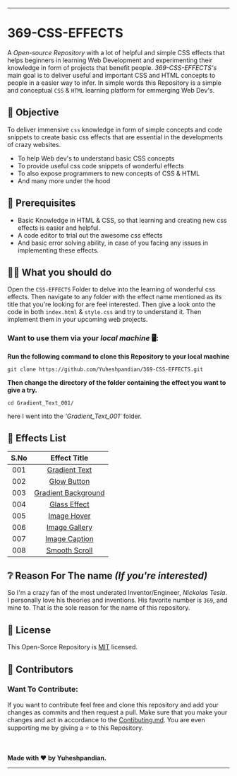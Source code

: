
---

# 369-CSS-EFFECTS

A _Open-source Repository_ with a lot of helpful and simple CSS effects that helps beginners in learning Web Development and experimenting their knowledge in form of projects that benefit people. *369-CSS-EFFECTS's* main goal is to deliver useful and important CSS and HTML concepts to people in a easier way to infer. In simple words this Repository is a simple and conceptual `CSS` & `HTML` learning platform for emmerging Web Dev's.

## 🎯 Objective

To deliver immensive `css` knowledge in form of simple concepts and code snippets to create basic css effects that are essential in the developments of crazy websites.

- To help Web dev's to understand basic CSS concepts
- To provide useful css code snippets of wonderful effects
- To also expose programmers to new concepts of CSS & HTML
- And many more under the hood

## 📃 Prerequisites

- Basic Knowledge in HTML & CSS, so that learning and creating new css effects is easier and helpful.
- A code editor to trial out the awesome css effects
- And basic error solving ability, in case of you facing any issues in implementing these effects.

## 🫵🏻 What you should do

Open the `CSS-EFFECTS` Folder to delve into the learning of wonderful css effects. Then navigate to any folder with the effect name mentioned as its title that you're looking for are feel interested. Then give a look onto the code in both `index.html` & `style.css` and try to understand it. Then implement them in your upcoming web projects.

### Want to use them via your _local machine_ 🖥️:

**Run the following command to clone this Repository to your local machine**

```
git clone https://github.com/Yuheshpandian/369-CSS-EFFECTS.git
```

**Then change the directory of the folder containing the effect you want to give a try.**

```
cd Gradient_Text_001/
```

here I went into the _'Gradient_Text_001'_ folder.


## 📄 Effects List

| S.No | Effect Title |
| :---: | :------------------: |
| 001  | [Gradient Text](CSS-EFFECTS/Gradient_Text_001/)|
| 002  | [Glow Button](CSS-EFFECTS/Glow_Button_002/)|
| 003  | [Gradient Background](CSS-EFFECTS/Gradient_Background_003/)|
| 004  | [Glass Effect](CSS-EFFECTS/Glass_Effect_004/)|
| 005  | [Image Hover](CSS-EFFECTS/Image_Hover_005/)|
| 006  | [Image Gallery](CSS-EFFECTS/Image_gallery_006/)|
| 007  | [Image Caption](CSS-EFFECTS/Image_Caption_007/)|
| 008  | [Smooth Scroll](CSS-EFFECTS/Smooth_Scroll_008/)


## ❔ Reason For The name _(If you're interested)_
So I'm a crazy fan of the most underated Inventor/Engineer, *Nickolas Tesla*. I personally love his theories and inventions. His favorite number is `369`, and mine to. That is the sole reason for the name of this repository.


## 📜 License

This Open-Sorce Repository is [MIT](LICENSE) licensed.

## 🤝 Contributors

### Want To Contribute:

If you want to contribute feel free and clone this repository and add your changes as commits and then request a pull. Make sure that you make your changes and act in accordance to the [Contibuting.md](Contibuting.md). You are even supporting me by giving a ⭐ to this Repository.

<br>

**Made with ❤️ by Yuheshpandian.**

---